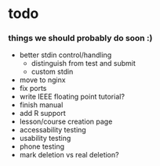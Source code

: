 # todo
### things we should probably do soon :)
- better stdin control/handling
    - distinguish from test and submit
    - custom stdin
- move to nginx
- fix ports
- write IEEE floating point tutorial?
- finish manual
- add R support
- lesson/course creation page
- accessability testing
- usability testing
- phone testing
- mark deletion vs real deletion?
